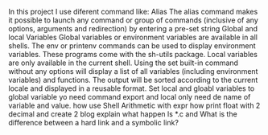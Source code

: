 In this project I use diferent command like:
Alias
The alias command makes it possible to launch any command or group of commands (inclusive of any options, arguments and redirection) by entering a pre-set string
Global and local Variables
Global variables or environment variables are available in all shells. The env or printenv commands can be used to display environment variables. These programs come with the sh-utils package.
Local variables are only available in the current shell. Using the set built-in command without any options will display a list of all variables (including environment variables) and functions. The output will be sorted according to the current locale and displayed in a reusable format.
Set local and gloabl variables to global variable yo need command export and local only need de name of variable and value.
how use Shell Arithmetic with expr
how print float with 2 decimal
and create 2 blog explain what happen ls *.c and What is the difference between a hard link and a symbolic link?
